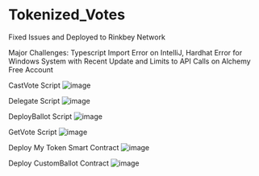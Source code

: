 # Tokenized_Votes

Fixed Issues and Deployed to Rinkbey Network

Major Challenges:
Typescript Import Error on IntelliJ, Hardhat Error for Windows System with Recent Update and Limits to API Calls on Alchemy Free Account

CastVote Script
![image](https://user-images.githubusercontent.com/100870737/177495637-05854106-bc57-4103-99e6-ebf5dcaedbab.png)


Delegate Script
![image](https://user-images.githubusercontent.com/100870737/177496862-45e19d39-404b-4643-9be8-0f3656efafb0.png)


DeployBallot Script
![image](https://user-images.githubusercontent.com/100870737/177498794-4ed686d0-0bbd-41f5-95fd-57d5effb3849.png)


GetVote Script
![image](https://user-images.githubusercontent.com/100870737/177499323-ad8813e6-efba-4409-95e7-65a7f7ebffe0.png)


Deploy My Token Smart Contract
![image](https://user-images.githubusercontent.com/100870737/177508332-8a87a7bb-51f1-477e-aa4b-dc44318b8544.png)


Deploy CustomBallot Contract
![image](https://user-images.githubusercontent.com/100870737/177509005-017d9aa2-15cc-4835-bf78-c995c1c9ddf7.png)
